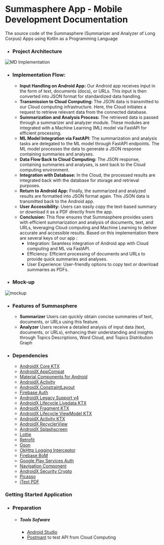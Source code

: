 # Summasphere App - Mobile Development Documentation
The source code of the Summasphere (Summarizer and Analyzer of Long Corpus) Apps using Kotlin as a Programming Language

- ### Project Architecture
![MD Implementation](https://github.com/Summasphere/bangkit-mobile-development/assets/123135519/affac823-3609-49ae-b2cd-9bbed39ef60c)

- ### Implementation Flow:
  - **Input Handling on Android App:** Our Android app receives input in the form of text, documents (docs), or URLs. This input is then converted into JSON format for standardized data handling.
  - **Transmission to Cloud Computing:** The JSON data is transmitted to our Cloud computing infrastructure. Here, the Cloud initiates a request to retrieve relevant data from the connected database.
  - **Summarization and Analysis Process:** The retrieved data is passed through a summarizer and analyzer module. These modules are integrated with a Machine Learning (ML) model via FastAPI for efficient processing.
  - **ML Model Integration via FastAPI:** The summarization and analysis tasks are delegated to the ML model through FastAPI endpoints. The ML model processes the data to generate a JSON response containing summaries and analyses.
  - **Data Flow Back to Cloud Computing:** The JSON response, containing summaries and analyses, is sent back to the Cloud computing environment.
  - **Integration with Database:** In the Cloud, the processed results are integrated back with the database for storage and retrieval purposes.
  - **Return to Android App:** Finally, the summarized and analyzed results are formatted into JSON format again. This JSON data is transmitted back to the Android app.
  - **User Accessibility:** Users can easily copy the text-based summary or download it as a PDF directly from the app.
  - **Conclusion:** This flow ensures that Summasphere provides users with efficient summarization and analysis of documents, text, and URLs, leveraging Cloud computing and Machine Learning to deliver accurate and accessible results. Based on this implementation there are several keys of our app :
    - Integration: Seamless integration of Android app with Cloud computing and ML via FastAPI.
    - Efficiency: Efficient processing of documents and URLs to provide quick summaries and analyses.
    - User Experience: User-friendly options to copy text or download summaries as PDFs.

- ### Mock-up
![mockup](https://github.com/Summasphere/bangkit-mobile-development/assets/123135519/f5132daf-ad52-478c-82a5-d6bb74e06513)

- ### Features of Summasphere
  * **Summarizer**
    Users can quickly obtain concise summaries of text, documents, or URLs using this feature.
  * **Analyzer**
    Users receive a detailed analysis of input data (text, documents, or URLs), enhancing their understanding and insights through Topics Descriptions, Word Cloud, and   Topics Distribution Graph

- ### Dependencies
  - [AndroidX Core KTX](https://developer.android.com/jetpack/androidx/releases/core)
  - [AndroidX AppCompat](https://developer.android.com/jetpack/androidx/releases/appcompat)
  - [Material Components for Android](https://material.io/develop/android)
  - [AndroidX Activity](https://developer.android.com/jetpack/androidx/releases/activity)
  - [AndroidX ConstraintLayout](https://developer.android.com/jetpack/androidx/releases/constraintlayout)
  - [Firebase Auth](https://firebase.google.com/docs/auth)
  - [AndroidX Legacy Support v4](https://developer.android.com/jetpack/androidx/releases/legacy)
  - [AndroidX Lifecycle Livedata KTX](https://developer.android.com/jetpack/androidx/releases/lifecycle)
  - [AndroidX Fragment KTX](https://developer.android.com/jetpack/androidx/releases/fragment)
  - [AndroidX Lifecycle ViewModel KTX](https://developer.android.com/jetpack/androidx/releases/lifecycle)
  - [AndroidX Activity KTX](https://developer.android.com/jetpack/androidx/releases/activity)
  - [AndroidX RecyclerView](https://developer.android.com/jetpack/androidx/releases/recyclerview)
  - [AndroidX Splashscreen](https://developer.android.com/jetpack/androidx/releases/splashscreen)
  - [Lottie](https://airbnb.io/lottie/#/android)
  - [Retrofit](https://square.github.io/retrofit/)
  - [Gson](https://github.com/google/gson)
  - [OkHttp Logging Interceptor](https://square.github.io/okhttp/)
  - [Firebase BoM](https://firebase.google.com/docs/projects/bom)
  - [Google Play Services Auth](https://developers.google.com/android/guides/overview)
  - [Navigation Component](https://developer.android.com/jetpack/androidx/releases/navigation)
  - [AndroidX Security Crypto](https://developer.android.com/jetpack/androidx/releases/security)
  - [Picasso](https://square.github.io/picasso/)
  - [iText PDF](https://itextpdf.com/en/products/itext-7)

### Getting Started Application

  - ### Preparation
      - ##### Tools Sofware
        - [Android Studio](https://developer.android.com/studio)
        - [Postmant](https://www.postman.com/) to test API from Cloud Computing
